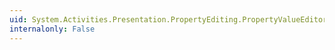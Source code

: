 ```yaml
---
uid: System.Activities.Presentation.PropertyEditing.PropertyValueEditorCommands.CommitTransaction
internalonly: False
---
```

